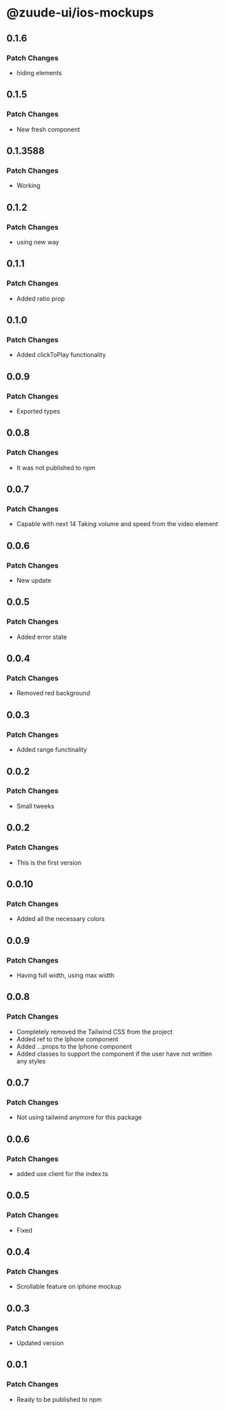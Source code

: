 # @zuude-ui/ios-mockups

## 0.1.6

### Patch Changes

- hiding elements

## 0.1.5

### Patch Changes

- New fresh component

## 0.1.3588

### Patch Changes

- Working

## 0.1.2

### Patch Changes

- using new way

## 0.1.1

### Patch Changes

- Added ratio prop

## 0.1.0

### Patch Changes

- Added clickToPlay functionality

## 0.0.9

### Patch Changes

- Exported types

## 0.0.8

### Patch Changes

- It was not published to npm

## 0.0.7

### Patch Changes

- Capable with next 14
  Taking volume and speed from the video element

## 0.0.6

### Patch Changes

- New update

## 0.0.5

### Patch Changes

- Added error state

## 0.0.4

### Patch Changes

- Removed red background

## 0.0.3

### Patch Changes

- Added range functinality

## 0.0.2

### Patch Changes

- Small tweeks

## 0.0.2

### Patch Changes

- This is the first version

## 0.0.10

### Patch Changes

- Added all the necessary colors

## 0.0.9

### Patch Changes

- Having full width, using max width

## 0.0.8

### Patch Changes

- Completely removed the Tailwind CSS from the project
- Added ref to the Iphone component
- Added ...props to the Iphone component
- Added classes to support the component if the user have not written any styles

## 0.0.7

### Patch Changes

- Not using tailwind anymore for this package

## 0.0.6

### Patch Changes

- added use client for the index.ts

## 0.0.5

### Patch Changes

- Fixed

## 0.0.4

### Patch Changes

- Scrollable feature on iphone mockup

## 0.0.3

### Patch Changes

- Updated version

## 0.0.1

### Patch Changes

- Ready to be published to npm
